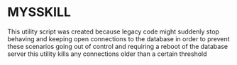 # MYSSKILL

This utility script was created because legacy code might suddenly stop behaving and keeping open connections to the database in order to prevent these scenarios going out of control and requiring a reboot of the database server this utility kills any connections older than a certain threshold
